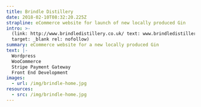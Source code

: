 ```yaml
---
title: Brindle Distillery
date: 2018-02-10T08:32:20.225Z
strapline: eCommerce website for launch of new locally produced Gin
intro: >-
  (link: http://www.brindledistillery.co.uk/ text: www.brindledistillery.co.uk
  target: _blank rel: nofollow)
summary: eCommerce website for a new locally produced Gin
text: |-
  Wordpress
  WooCommerce
  Stripe Payment Gateway
  Front End Development
images:
  - url: /img/brindle-home.jpg
resources:
  - src: /img/brindle-home.jpg
---
```



